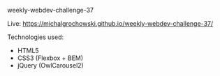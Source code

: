 weekly-webdev-challenge-37

Live: https://michalgrochowski.github.io/weekly-webdev-challenge-37/

Technologies used:
- HTML5
- CSS3 (Flexbox + BEM)
- jQuery (OwlCarousel2)
